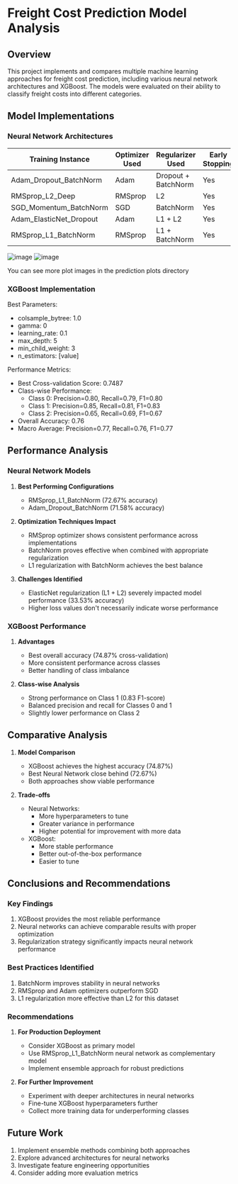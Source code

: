 # Freight Cost Prediction Model Analysis

## Overview
This project implements and compares multiple machine learning approaches for freight cost prediction, including various neural network architectures and XGBoost. The models were evaluated on their ability to classify freight costs into different categories.

## Model Implementations

### Neural Network Architectures

| Training Instance | Optimizer Used | Regularizer Used | Early Stopping | Accuracy | Loss | F1 Score | Precision | Recall |
|------------------|----------------|------------------|----------------|----------|------|-----------|-----------|---------|
| Adam_Dropout_BatchNorm | Adam | Dropout + BatchNorm | Yes | 0.7158 | 0.6583 | 0.7090 | 0.7084 | 0.7158 |
| RMSprop_L2_Deep | RMSprop | L2 | Yes | 0.6479 | 0.8250 | 0.6103 | 0.6342 | 0.6479 |
| SGD_Momentum_BatchNorm | SGD | BatchNorm | Yes | 0.6647 | 0.7683 | 0.6522 | 0.6551 | 0.6647 |
| Adam_ElasticNet_Dropout | Adam | L1 + L2 | Yes | 0.3353 | 1.0992 | 0.1684 | 0.1124 | 0.3353 |
| RMSprop_L1_BatchNorm | RMSprop | L1 + BatchNorm | Yes | 0.7267 | 0.7044 | 0.7246 | 0.7237 | 0.7267 |

![image](https://github.com/user-attachments/assets/ab9592c8-1b07-450c-afec-e8c253b67394)
![image](https://github.com/user-attachments/assets/963c6bd5-48cc-4797-bb0d-bdea7c02a911)

You can see more plot images in the prediction plots directory

### XGBoost Implementation
Best Parameters:
- colsample_bytree: 1.0
- gamma: 0
- learning_rate: 0.1
- max_depth: 5
- min_child_weight: 3
- n_estimators: [value]

Performance Metrics:
- Best Cross-validation Score: 0.7487
- Class-wise Performance:
  - Class 0: Precision=0.80, Recall=0.79, F1=0.80
  - Class 1: Precision=0.85, Recall=0.81, F1=0.83
  - Class 2: Precision=0.65, Recall=0.69, F1=0.67
- Overall Accuracy: 0.76
- Macro Average: Precision=0.77, Recall=0.76, F1=0.77

## Performance Analysis

### Neural Network Models

1. **Best Performing Configurations**
   - RMSprop_L1_BatchNorm (72.67% accuracy)
   - Adam_Dropout_BatchNorm (71.58% accuracy)
   
2. **Optimization Techniques Impact**
   - RMSprop optimizer shows consistent performance across implementations
   - BatchNorm proves effective when combined with appropriate regularization
   - L1 regularization with BatchNorm achieves the best balance
   
3. **Challenges Identified**
   - ElasticNet regularization (L1 + L2) severely impacted model performance (33.53% accuracy)
   - Higher loss values don't necessarily indicate worse performance

### XGBoost Performance

1. **Advantages**
   - Best overall accuracy (74.87% cross-validation)
   - More consistent performance across classes
   - Better handling of class imbalance

2. **Class-wise Analysis**
   - Strong performance on Class 1 (0.83 F1-score)
   - Balanced precision and recall for Classes 0 and 1
   - Slightly lower performance on Class 2

## Comparative Analysis

1. **Model Comparison**
   - XGBoost achieves the highest accuracy (74.87%)
   - Best Neural Network close behind (72.67%)
   - Both approaches show viable performance

2. **Trade-offs**
   - Neural Networks:
     - More hyperparameters to tune
     - Greater variance in performance
     - Higher potential for improvement with more data
   - XGBoost:
     - More stable performance
     - Better out-of-the-box performance
     - Easier to tune

## Conclusions and Recommendations

### Key Findings
1. XGBoost provides the most reliable performance
2. Neural networks can achieve comparable results with proper optimization
3. Regularization strategy significantly impacts neural network performance

### Best Practices Identified
1. BatchNorm improves stability in neural networks
2. RMSprop and Adam optimizers outperform SGD
3. L1 regularization more effective than L2 for this dataset

### Recommendations
1. **For Production Deployment**
   - Consider XGBoost as primary model
   - Use RMSprop_L1_BatchNorm neural network as complementary model
   - Implement ensemble approach for robust predictions

2. **For Further Improvement**
   - Experiment with deeper architectures in neural networks
   - Fine-tune XGBoost hyperparameters further
   - Collect more training data for underperforming classes

## Future Work
1. Implement ensemble methods combining both approaches
2. Explore advanced architectures for neural networks
3. Investigate feature engineering opportunities
4. Consider adding more evaluation metrics

